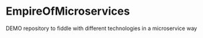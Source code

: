# EmpireOfMicroservices
DEMO repository to fiddle with different technologies in a microservice way
